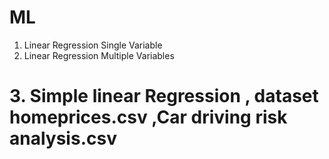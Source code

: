 # ML
1. Linear Regression Single Variable
2. Linear Regression Multiple Variables
# 3. Simple linear Regression , dataset homeprices.csv ,Car driving risk analysis.csv
